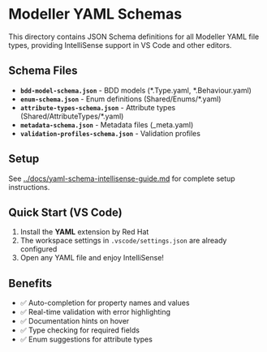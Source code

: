 # Modeller YAML Schemas

This directory contains JSON Schema definitions for all Modeller YAML file types, providing IntelliSense support in VS Code and other editors.

## Schema Files

- **`bdd-model-schema.json`** - BDD models (*.Type.yaml, *.Behaviour.yaml)
- **`enum-schema.json`** - Enum definitions (Shared/Enums/*.yaml)  
- **`attribute-types-schema.json`** - Attribute types (Shared/AttributeTypes/*.yaml)
- **`metadata-schema.json`** - Metadata files (_meta.yaml)
- **`validation-profiles-schema.json`** - Validation profiles

## Setup

See [../docs/yaml-schema-intellisense-guide.md](../docs/yaml-schema-intellisense-guide.md) for complete setup instructions.

## Quick Start (VS Code)

1. Install the **YAML** extension by Red Hat
2. The workspace settings in `.vscode/settings.json` are already configured
3. Open any YAML file and enjoy IntelliSense!

## Benefits

- ✅ Auto-completion for property names and values
- ✅ Real-time validation with error highlighting  
- ✅ Documentation hints on hover
- ✅ Type checking for required fields
- ✅ Enum suggestions for attribute types

